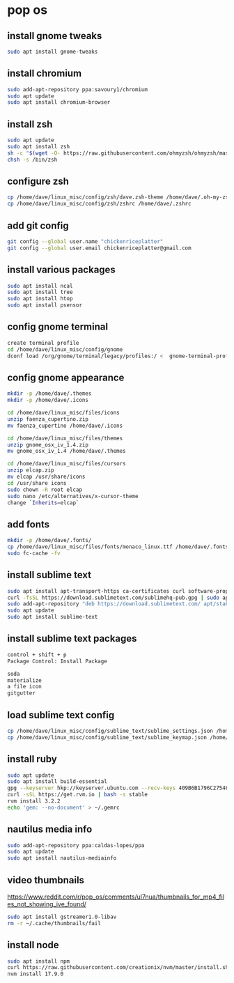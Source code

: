 pop os
===

install gnome tweaks
---
```bash
sudo apt install gnome-tweaks
```

install chromium
---
```bash
sudo add-apt-repository ppa:savoury1/chromium
sudo apt update
sudo apt install chromium-browser
```

install zsh
---
```bash
sudo apt update
sudo apt install zsh
sh -c "$(wget -O- https://raw.githubusercontent.com/ohmyzsh/ohmyzsh/master/tools/install.sh)"
chsh -s /bin/zsh
```

configure zsh
---
```bash
cp /home/dave/linux_misc/config/zsh/dave.zsh-theme /home/dave/.oh-my-zsh/themes
cp /home/dave/linux_misc/config/zsh/zshrc /home/dave/.zshrc
```

add git config
---
```bash
git config --global user.name "chickenriceplatter"
git config --global user.email chickenriceplatter@gmail.com
```

install various packages
---
```bash
sudo apt install ncal
sudo apt install tree
sudo apt install htop
sudo apt install psensor
```

config gnome terminal
---
```bash
create terminal profile
cd /home/dave/linux_misc/config/gnome
dconf load /org/gnome/terminal/legacy/profiles:/ <  gnome-terminal-profiles.dconf
```

config gnome appearance
---
```bash
mkdir -p /home/dave/.themes
mkdir -p /home/dave/.icons

cd /home/dave/linux_misc/files/icons
unzip faenza_cupertino.zip
mv faenza_cupertino /home/dave/.icons

cd /home/dave/linux_misc/files/themes
unzip gnome_osx_iv_1.4.zip
mv gnome_osx_iv_1.4 /home/dave/.themes

cd /home/dave/linux_misc/files/cursors
unzip elcap.zip
mv elcap /usr/share/icons
cd /usr/share icons
sudo chown -R root elcap
sudo nano /etc/alternatives/x-cursor-theme
change `Inherits=elcap`
```

add fonts
---
```bash
mkdir -p /home/dave/.fonts/
cp /home/dave/linux_misc/files/fonts/monaco_linux.ttf /home/dave/.fonts/
sudo fc-cache -fv
```


install sublime text
---
```bash
sudo apt install apt-transport-https ca-certificates curl software-properties-common
curl -fsSL https://download.sublimetext.com/sublimehq-pub.gpg | sudo apt-key add -
sudo add-apt-repository "deb https://download.sublimetext.com/ apt/stable/"
sudo apt update
sudo apt install sublime-text
```

install sublime text packages
---
```bash
control + shift + p
Package Control: Install Package

soda
materialize
a file icon
gitgutter
```

load sublime text config
---
```bash
cp /home/dave/linux_misc/config/sublime_text/sublime_settings.json /home/dave/.config/sublime-text/Packages/User/Preferences.sublime-settings
cp /home/dave/linux_misc/config/sublime_text/sublime_keymap.json /home/dave/.config/sublime-text/Packages/User/Default\ \(Linux\).sublime-keymap
```

install ruby
---
```bash
sudo apt update
sudo apt install build-essential
gpg --keyserver hkp://keyserver.ubuntu.com --recv-keys 409B6B1796C275462A1703113804BB82D39DC0E3 7D2BAF1CF37B13E2069D6956105BD0E739499BDB
curl -sSL https://get.rvm.io | bash -s stable
rvm install 3.2.2
echo 'gem: --no-document' > ~/.gemrc
```

nautilus media info
---
```bash
sudo add-apt-repository ppa:caldas-lopes/ppa
sudo apt update
sudo apt install nautilus-mediainfo
```

video thumbnails
---
https://www.reddit.com/r/pop_os/comments/ul7nua/thumbnails_for_mp4_files_not_showing_ive_found/

```bash
sudo apt install gstreamer1.0-libav
rm -r ~/.cache/thumbnails/fail
```

install node
---
```bash
sudo apt install npm
curl https://raw.githubusercontent.com/creationix/nvm/master/install.sh | bash
nvm install 17.9.0
```
